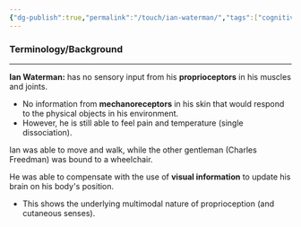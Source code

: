 ```yaml
---
{"dg-publish":true,"permalink":"/touch/ian-waterman/","tags":["cognitivescience","touch"]}
---
```


### **Terminology/Background**
---
**Ian Waterman:** has no sensory input from his **proprioceptors** in his muscles and joints.
- No information from **mechanoreceptors** in his skin that would respond to the physical objects in his environment.
- However, he is still able to feel pain and temperature (single dissociation).

Ian was able to move and walk, while the other gentleman (Charles Freedman) was bound to a wheelchair.

He was able to compensate with the use of **visual information** to update his brain on his body's position.
- This shows the underlying multimodal nature of proprioception (and cutaneous senses).